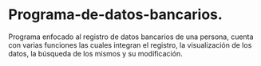 # Programa-de-datos-bancarios.
Programa enfocado al registro de datos bancarios de una persona, cuenta con varias funciones las cuales integran el registro, la visualización de los datos, la búsqueda de los mismos y su modificación.
